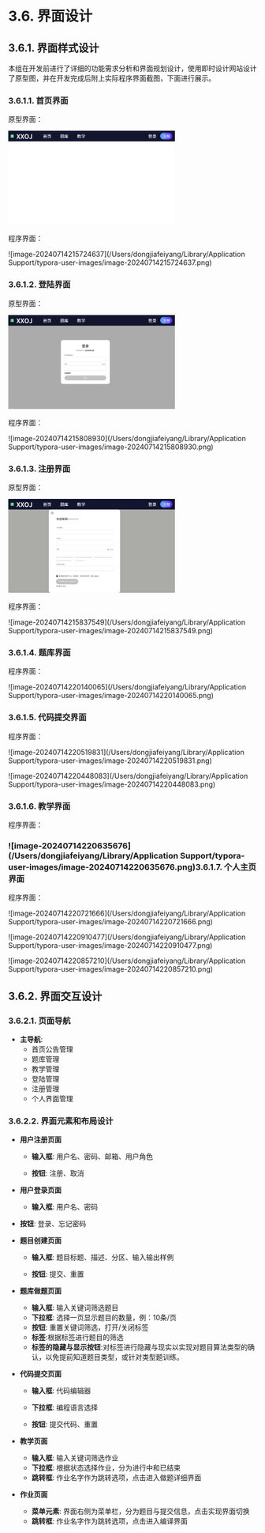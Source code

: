 # 3.6. 界面设计

##  3.6.1. 界面样式设计

本组在开发前进行了详细的功能需求分析和界面规划设计，使用即时设计网站设计了原型图，并在开发完成后附上实际程序界面截图，下面进行展示。

### 3.6.1.1. 首页界面

原型界面：

<img src="../images/首页界面.jpg" alt="首页" style="zoom: 33%;" />

程序界面：

![image-20240714215724637](/Users/dongjiafeiyang/Library/Application Support/typora-user-images/image-20240714215724637.png)

### 3.6.1.2. 登陆界面

原型界面：

<img src="../images/登陆界面.jpg" alt="首页" style="zoom: 33%;" />

程序界面：

![image-20240714215808930](/Users/dongjiafeiyang/Library/Application Support/typora-user-images/image-20240714215808930.png)

### 3.6.1.3. 注册界面

原型界面：

<img src="../images/注册界面.jpg" alt="首页" style="zoom: 33%;" />

程序界面：

![image-20240714215837549](/Users/dongjiafeiyang/Library/Application Support/typora-user-images/image-20240714215837549.png)

### 3.6.1.4. 题库界面

程序界面：

![image-20240714220140065](/Users/dongjiafeiyang/Library/Application Support/typora-user-images/image-20240714220140065.png)

### 3.6.1.5. 代码提交界面

程序界面：

![image-20240714220519831](/Users/dongjiafeiyang/Library/Application Support/typora-user-images/image-20240714220519831.png)

![image-20240714220448083](/Users/dongjiafeiyang/Library/Application Support/typora-user-images/image-20240714220448083.png)

### 3.6.1.6. 教学界面

程序界面：

### ![image-20240714220635676](/Users/dongjiafeiyang/Library/Application Support/typora-user-images/image-20240714220635676.png)3.6.1.7. 个人主页界面

程序界面：

![image-20240714220721666](/Users/dongjiafeiyang/Library/Application Support/typora-user-images/image-20240714220721666.png)

![image-20240714220910477](/Users/dongjiafeiyang/Library/Application Support/typora-user-images/image-20240714220910477.png)

![image-20240714220857210](/Users/dongjiafeiyang/Library/Application Support/typora-user-images/image-20240714220857210.png)

## 3.6.2.  界面交互设计

### 3.6.2.1. 页面导航

- **主导航**:
  - 首页公告管理
  - 题库管理
  - 教学管理
  - 登陆管理
  - 注册管理
  - 个人界面管理

### 3.6.2.2. 界面元素和布局设计
- **用户注册页面**

  - **输入框**: 用户名、密码、邮箱、用户角色

  - **按钮**: 注册、取消
- **用户登录页面**

  - **输入框**: 用户名、密码
- **按钮**: 登录、忘记密码


- **题目创建页面**
  - **输入框**: 题目标题、描述、分区、输入输出样例

  - **按钮**: 提交、重置
- **题库做题页面**

  - **输入框**: 输入关键词筛选题目
  - **下拉框**: 选择一页显示题目的数量，例：10条/页
  - **按钮**: 重置关键词筛选，打开/关闭标签
  - **标签**:根据标签进行题目的筛选
  - **标签的隐藏与显示按钮**:对标签进行隐藏与现实以实现对题目算法类型的确认，以免提前知道题目类型，或针对类型题训练。
- **代码提交页面**
  - **输入框**: 代码编辑器

  - **下拉框**: 编程语言选择

  - **按钮**: 提交代码、重置
- **教学页面**

  - **输入框**: 输入关键词筛选作业
  - **下拉框**: 根据状态选择作业，分为进行中和已结束
  - **跳转框**: 作业名字作为跳转选项，点击进入做题详细界面
- **作业页面**

  - **菜单元素**: 界面右侧为菜单栏，分为题目与提交信息，点击实现界面切换
  - **跳转框**: 作业名字作为跳转选项，点击进入编译界面



